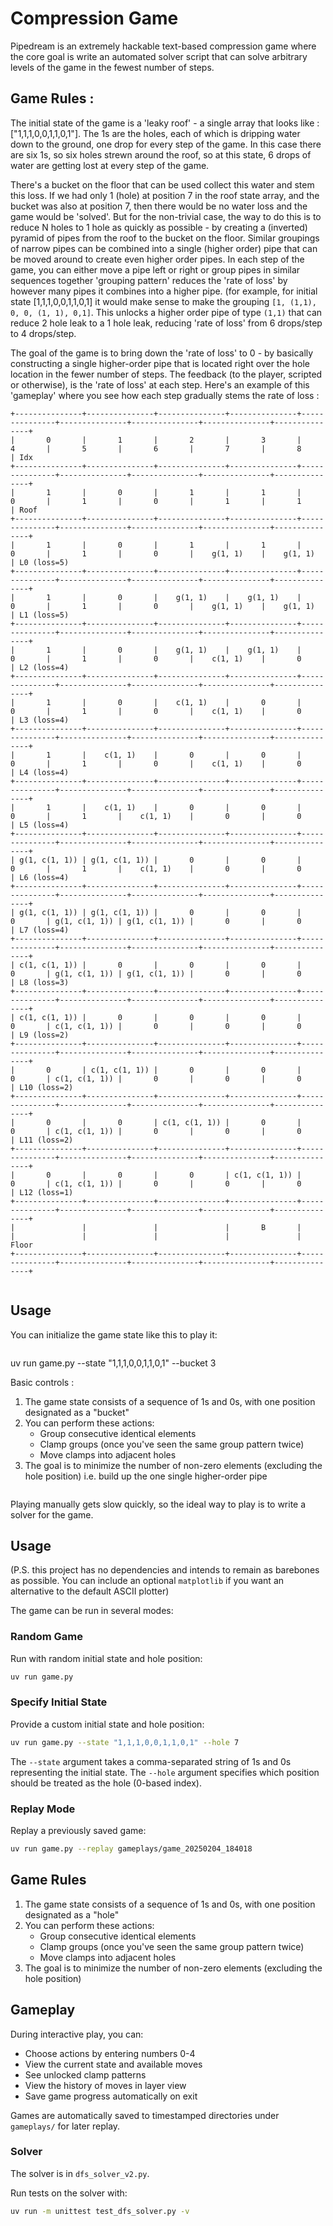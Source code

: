 # Compression Game

Pipedream is an extremely hackable text-based compression game where the core goal is write an automated solver script that can solve arbitrary levels of the game in the fewest number of steps.


## Game Rules : 

The initial state of the game is a 'leaky roof' - a single array that looks like : ["1,1,1,0,0,1,1,0,1"]. The 1s are the holes, each of which is dripping water down to the ground, one drop for every step of the game. In this case there are six 1s, so six holes strewn around the roof, so at this state, 6 drops of water are getting lost at every step of the game. 

There's a bucket on the floor that can be used collect this water and stem this loss. If we had only 1 (hole) at position 7 in the roof state array, and the bucket was also at position 7, then there would be no water loss and the game would be 'solved'. But for the non-trivial case, the way to do this is to reduce N holes to 1 hole as quickly as possible - by creating a (inverted) pyramid of pipes from the roof to the bucket on the floor. Similar groupings of narrow pipes can be combined into a single (higher order) pipe that can be moved around to create even higher order pipes. In each step of the game, you can either move a pipe left or right or group pipes in similar sequences together  'grouping pattern' reduces the 'rate of loss' by however many pipes it combines into a higher pipe. (for example, for initial state [1,1,1,0,0,1,1,0,1] it would make sense to make the grouping `[1, (1,1), 0, 0, (1, 1), 0,1]`. This unlocks a higher order pipe of type `(1,1)` that can reduce 2 hole leak to a 1 hole leak, reducing 'rate of loss' from 6 drops/step to 4 drops/step.

The goal of the game is to bring down the 'rate of loss' to 0 - by basically constructing a single higher-order pipe that is located right over the hole location in the fewer number of steps. The feedback (to the player, scripted or otherwise), is the 'rate of loss' at each step. Here's an example of this 'gameplay' where you see how each step gradually stems the rate of loss :

```
+---------------+---------------+---------------+---------------+---------------+---------------+---------------+---------------+---------------+
|       0       |       1       |       2       |       3       |       4       |       5       |       6       |       7       |       8       | Idx
+---------------+---------------+---------------+---------------+---------------+---------------+---------------+---------------+---------------+
|       1       |       0       |       1       |       1       |       0       |       1       |       0       |       1       |       1       | Roof
+---------------+---------------+---------------+---------------+---------------+---------------+---------------+---------------+---------------+
|       1       |       0       |       1       |       1       |       0       |       1       |       0       |    g(1, 1)    |    g(1, 1)    | L0 (loss=5)
+---------------+---------------+---------------+---------------+---------------+---------------+---------------+---------------+---------------+
|       1       |       0       |    g(1, 1)    |    g(1, 1)    |       0       |       1       |       0       |    g(1, 1)    |    g(1, 1)    | L1 (loss=5)
+---------------+---------------+---------------+---------------+---------------+---------------+---------------+---------------+---------------+
|       1       |       0       |    g(1, 1)    |    g(1, 1)    |       0       |       1       |       0       |    c(1, 1)    |       0       | L2 (loss=4)
+---------------+---------------+---------------+---------------+---------------+---------------+---------------+---------------+---------------+
|       1       |       0       |    c(1, 1)    |       0       |       0       |       1       |       0       |    c(1, 1)    |       0       | L3 (loss=4)
+---------------+---------------+---------------+---------------+---------------+---------------+---------------+---------------+---------------+
|       1       |    c(1, 1)    |       0       |       0       |       0       |       1       |       0       |    c(1, 1)    |       0       | L4 (loss=4)
+---------------+---------------+---------------+---------------+---------------+---------------+---------------+---------------+---------------+
|       1       |    c(1, 1)    |       0       |       0       |       0       |       1       |    c(1, 1)    |       0       |       0       | L5 (loss=4)
+---------------+---------------+---------------+---------------+---------------+---------------+---------------+---------------+---------------+
| g(1, c(1, 1)) | g(1, c(1, 1)) |       0       |       0       |       0       |       1       |    c(1, 1)    |       0       |       0       | L6 (loss=4)
+---------------+---------------+---------------+---------------+---------------+---------------+---------------+---------------+---------------+
| g(1, c(1, 1)) | g(1, c(1, 1)) |       0       |       0       |       0       | g(1, c(1, 1)) | g(1, c(1, 1)) |       0       |       0       | L7 (loss=4)
+---------------+---------------+---------------+---------------+---------------+---------------+---------------+---------------+---------------+
| c(1, c(1, 1)) |       0       |       0       |       0       |       0       | g(1, c(1, 1)) | g(1, c(1, 1)) |       0       |       0       | L8 (loss=3)
+---------------+---------------+---------------+---------------+---------------+---------------+---------------+---------------+---------------+
| c(1, c(1, 1)) |       0       |       0       |       0       |       0       | c(1, c(1, 1)) |       0       |       0       |       0       | L9 (loss=2)
+---------------+---------------+---------------+---------------+---------------+---------------+---------------+---------------+---------------+
|       0       | c(1, c(1, 1)) |       0       |       0       |       0       | c(1, c(1, 1)) |       0       |       0       |       0       | L10 (loss=2)
+---------------+---------------+---------------+---------------+---------------+---------------+---------------+---------------+---------------+
|       0       |       0       | c(1, c(1, 1)) |       0       |       0       | c(1, c(1, 1)) |       0       |       0       |       0       | L11 (loss=2)
+---------------+---------------+---------------+---------------+---------------+---------------+---------------+---------------+---------------+
|       0       |       0       |       0       | c(1, c(1, 1)) |       0       | c(1, c(1, 1)) |       0       |       0       |       0       | L12 (loss=1)
+---------------+---------------+---------------+---------------+---------------+---------------+---------------+---------------+---------------+
|               |               |               |       B       |               |               |               |               |               | Floor
+---------------+---------------+---------------+---------------+---------------+---------------+---------------+---------------+---------------+
```
```
```

## Usage 

You can initialize the game state like this to play it:

```bash
```
uv run game.py --state "1,1,1,0,0,1,1,0,1" --bucket 3

Basic controls : 

1. The game state consists of a sequence of 1s and 0s, with one position designated as a "bucket"
2. You can perform these actions:
   - Group consecutive identical elements
   - Clamp groups (once you've seen the same group pattern twice)
   - Move clamps into adjacent holes
3. The goal is to minimize the number of non-zero elements (excluding the hole position) i.e. build up the one single higher-order pipe 
```
```

Playing manually gets slow quickly, so the ideal way to play is to write a solver for the game. 

## Usage

(P.S. this project has no dependencies and intends to remain as barebones as possible. You can include an optional `matplotlib` if you want an alternative to the default ASCII plotter)


The game can be run in several modes:

### Random Game

Run with random initial state and hole position:

```bash
uv run game.py
```

### Specify Initial State

Provide a custom initial state and hole position:

```bash
uv run game.py --state "1,1,1,0,0,1,1,0,1" --hole 7
```

The `--state` argument takes a comma-separated string of 1s and 0s representing the initial state.
The `--hole` argument specifies which position should be treated as the hole (0-based index).

### Replay Mode

Replay a previously saved game:

```bash
uv run game.py --replay gameplays/game_20250204_184018
```

## Game Rules

1. The game state consists of a sequence of 1s and 0s, with one position designated as a "hole"
2. You can perform these actions:
   - Group consecutive identical elements
   - Clamp groups (once you've seen the same group pattern twice)
   - Move clamps into adjacent holes
3. The goal is to minimize the number of non-zero elements (excluding the hole position)

## Gameplay

During interactive play, you can:
- Choose actions by entering numbers 0-4
- View the current state and available moves
- See unlocked clamp patterns
- View the history of moves in layer view
- Save game progress automatically on exit

Games are automatically saved to timestamped directories under `gameplays/` for later replay.


### Solver

The solver is in `dfs_solver_v2.py`.

Run tests on the solver with:

```bash
uv run -m unittest test_dfs_solver.py -v
```
